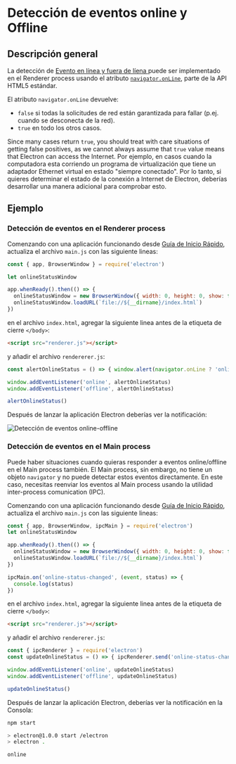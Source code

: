 # Detección de eventos online y Offline

## Descripción general

La detección de [Evento en línea y fuera de líena ](https://developer.mozilla.org/en-US/docs/Online_and_offline_events) puede ser implementado en el Renderer process usando el atributo [`navigator.onLine`](http://html5index.org/Offline%20-%20NavigatorOnLine.html), parte de la API HTML5 estándar.

El atributo `navigator.onLine` devuelve:

* `false` si todas la solicitudes de red están garantizada para fallar (p.ej. cuando se desconecta de la red).
* `true` en todo los otros casos.

Since many cases return `true`, you should treat with care situations of getting false positives, as we cannot always assume that `true` value means that Electron can access the Internet. Por ejemplo, en casos cuando la computadora esta corriendo un programa de virtualización que tiene un adaptador Ethernet virtual en estado "siempre conectado". Por lo tanto, si quieres determinar el estado de la conexión a Internet de Electron, deberías desarrollar una manera adicional para comprobar esto.

## Ejemplo

### Detección de eventos en el Renderer process

Comenzando con una aplicación funcionando desde [Guía de Inicio Rápido](quick-start.md), actualiza el archivo `main.js` con las siguiente lineas:

```javascript
const { app, BrowserWindow } = require('electron')

let onlineStatusWindow

app.whenReady().then(() => {
  onlineStatusWindow = new BrowserWindow({ width: 0, height: 0, show: false })
  onlineStatusWindow.loadURL(`file://${__dirname}/index.html`)
})
```

en el archivo `index.html`, agregar la siguiente linea antes de la etiqueta de cierre `</body>`:

```html
<script src="renderer.js"></script>
```

y añadir el archivo `rendererer.js`:

```javascript fiddle='docs/fiddles/features/online-detection/renderer'
const alertOnlineStatus = () => { window.alert(navigator.onLine ? 'online' : 'offline') }

window.addEventListener('online', alertOnlineStatus)
window.addEventListener('offline', alertOnlineStatus)

alertOnlineStatus()
```

Después de lanzar la aplicación Electron deberías ver la notificación:

![Detección de eventos online-offline](../images/online-event-detection.png)

### Detección de eventos en el Main process

Puede haber situaciones cuando quieras responder a eventos online/offline en el Main process también. El Main process, sin embargo, no tiene un objeto `navigator` y no puede detectar estos eventos directamente. En este caso, necesitas reenviar los eventos al Main process usando la utilidad inter-process comunication (IPC).

Comenzando con una aplicación funcionando desde [Guía de Inicio Rápido](quick-start.md), actualiza el archivo `main.js` con las siguiente lineas:

```javascript
const { app, BrowserWindow, ipcMain } = require('electron')
let onlineStatusWindow

app.whenReady().then(() => {
  onlineStatusWindow = new BrowserWindow({ width: 0, height: 0, show: false, webPreferences: { nodeIntegration: true } })
  onlineStatusWindow.loadURL(`file://${__dirname}/index.html`)
})

ipcMain.on('online-status-changed', (event, status) => {
  console.log(status)
})
```

en el archivo `index.html`, agregar la siguiente linea antes de la etiqueta de cierre `</body>`:

```html
<script src="renderer.js"></script>
```

y añadir el archivo `rendererer.js`:

```javascript fiddle='docs/fiddles/features/online-detection/main'
const { ipcRenderer } = require('electron')
const updateOnlineStatus = () => { ipcRenderer.send('online-status-changed', navigator.onLine ? 'online' : 'offline') }

window.addEventListener('online', updateOnlineStatus)
window.addEventListener('offline', updateOnlineStatus)

updateOnlineStatus()
```

Después de lanzar la aplicación Electron, deberías ver la notificación en la Consola:

```sh
npm start

> electron@1.0.0 start /electron
> electron .

online
```
